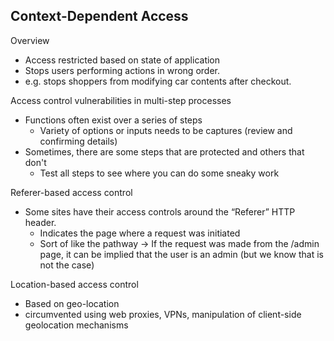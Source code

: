## Context-Dependent Access
Overview
* Access restricted based on state of application
* Stops users performing actions in wrong order.
* e.g. stops shoppers from modifying car contents after checkout.

Access control vulnerabilities in multi-step processes
* Functions often exist over a series of steps
   	* Variety of options or inputs needs to be captures (review and confirming details)
* Sometimes, there are some steps that are protected and others that don't
   	* Test all steps to see where you can do some sneaky work

Referer-based access control
* Some sites have their access controls around the “Referer” HTTP header.
   	* Indicates the page where a request was initiated
   	* Sort of like the pathway -> If the request was made from the /admin page, it can be implied that the user is an admin (but we know that is not the case)

Location-based access control
* Based on geo-location
* circumvented using web proxies, VPNs, manipulation of client-side geolocation mechanisms

